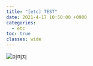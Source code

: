```yaml
---
title: "[etc] TEST"
date: 2021-4-17 10:50:00 +0900
categories:
  - etc
toc: true
classes: wide
---
```


![이미지](http://dl.dropbox.com/s/k1zm7lup4w8az6c/%EC%8A%A4%ED%81%AC%EB%A6%B0%EC%83%B7%202021-04-17%20%EC%98%A4%EC%A0%84%2010.51.04.png)